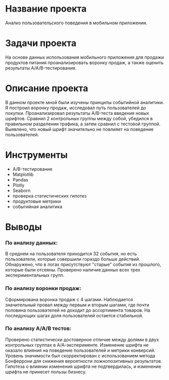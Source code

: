 # Название проекта
Анализ пользовательского поведения в мобильном приложении.


# Задачи проекта
На основе данных использования мобильного приложения для продажи продуктов питания проанализировать воронку продаж, а также оценить результаты A/A/B-тестирования.

# Описание проекта
В данном проекте мной были изучены принципы событийной аналитики. Я построил воронку продаж, исследовал путь пользователей до покупки. Проанализировал результаты A/B-теста введения новых шрифтов. Сравнил 2 контрольных группы между собой, убедился в правильном разделении трафика, а затем сравнил с тестовой группой. Выявлено, что новый шрифт значительно не повлияет на поведение пользователей.

# Инструменты

* A/B-тестирование
* Matplotlib
* Pandas
* Plotly
* Seaborn
* проверка статистических гипотез
* продуктовые метрики
* событийная аналитика

# Выводы

### По анализу данных:

В среднем на пользователя приходится 32 события, но есть пользователи, которые совершили гораздо больше действий.
Обнаружено, что в логах присутствуют "старые" события из прошлого, которые были отсеяны.
Проверено наличие данных всех трех экспериментальных групп.

### По анализу воронки продаж:

Сформирована воронка продаж с 4 шагами.
Наблюдается значительный провал между первым и вторым шагами, где почти половина пользователей не доходит до ассортимента товаров.
На последующих шагах доля пользователей остается стабильной.

### По анализу A/A/B тестов:

Проверено статистически достоверное отличие между долями в двух контрольных группах в А/А-эксперименте.
Изменение шрифта не оказало влияния на поведение пользователей и метрики конверсий.
Уровень значимости был скорректирован с использованием метода Бонферрони для снижения вероятности ложнопозитивных результатов.
Гипотеза о влиянии изменения шрифта не подтвердилась, и изменение шрифта не принесет пользы бизнесу.
